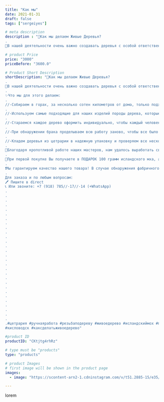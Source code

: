 ```yaml
---
title: "Как мы"
date: 2021-01-31
draft: false
tags: ["sergeiyes"]

# meta description
description : "🌳Как мы делаем Живые Деревья?
.
📍В нашей деятельности очень важно создавать деревья с особой ответственностью и любовью, ведь нам важно, чтобы Живое Дерево радо"

# product Price
price: "3000"
priceBefore: "3600.0"

# Product Short Description
shortDescription: "🌳Как мы делаем Живые Деревья?
.
📍В нашей деятельности очень важно создавать деревья с особой ответственностью и любовью, ведь нам важно, чтобы Живое Дерево радовало Вас своей красотой и пользой долгие годы.
.
✨Что мы для этого делаем:
.
//-Собираем в горах, за несколько сотен километров от дома, только подходящую, созревшую цетрарию, которая приносит большую пользу.
.
//-Используем самые подходящие для наших изделий породы дерева, которые тоже собираем вручную.
.
//-Стараемся каждое дерево оформить индивидуально, чтобы каждый человек смог найти то, что понравится именно ему.
.
//-При обнаружении брака проделываем всю работу заново, чтобы все было на высшем уровне.
.
//-Кладем деревья из цетрарии в надежную упаковку и проверяем все несколько раз перед отправкой.
.
🙏Благодаря кропотливой работе наших мастеров, нам удалось выработать свою систему изготовления Живых Деревьев, при которой надежность и срок службы товара увеличивается.
.
🎁При первой покупке Вы получаете в ПОДАРОК 100 грамм исландского мха, а также рецепт по приготовлению укрепляющего отвара + пульверизатор со специальным раствором, который увеличит срок службы товара еще больше.
.
❗️Мы гарантируем качество нашего товара! В случае обнаружения фабричного брака мы заменим товар или вернем Вам деньги.
.
Для заказа и по любым вопросам:
🖊 Пишите в direct
📞 Или звоните: +7 (918) 785//-17//-14 (+WhatsApp)
.
.
.
.
.
.
.
.
.
.
.
.
.
.
.
.
.
.
.
.
.
.
.
.
.
.
.
.
.
.#цетрария #ручнаяработа #резьбаподереву #живоедерево #исландскиймох #пятигорск #КРЫМ #Севастополь #железноводск #ставрополь #антисептик #подарок #cetrariya #grad_masterov #друзья #сувенир #природныйантибиотик #купитьцетрарию #лучшийподарок #необыкновнныйподарок
#кисловодск #каксделатьживоедерево"

#product ID
productID: "CKtjtg4rhRz"

# type must be "products"
type: "products"

# product Images
# first image will be shown in the product page
images:
  - image: "https://scontent-arn2-1.cdninstagram.com/v/t51.2885-15/e35/s1080x1080/143751228_249602209985598_8216029756495750908_n.jpg?tp=1&_nc_ht=scontent-arn2-1.cdninstagram.com&_nc_cat=106&_nc_ohc=02YrudG4fZ0AX_0HnoU&ccb=7-4&oh=2c5d814f6ca6a96a0fe75529bbc6b7a3&oe=6084A2B2&_nc_sid=86f79a&ig_cache_key=MjQ5ODgxMDQyNzU3NTUwNjAzNQ%3D%3D.2-ccb7-4"

---
```

lorem
